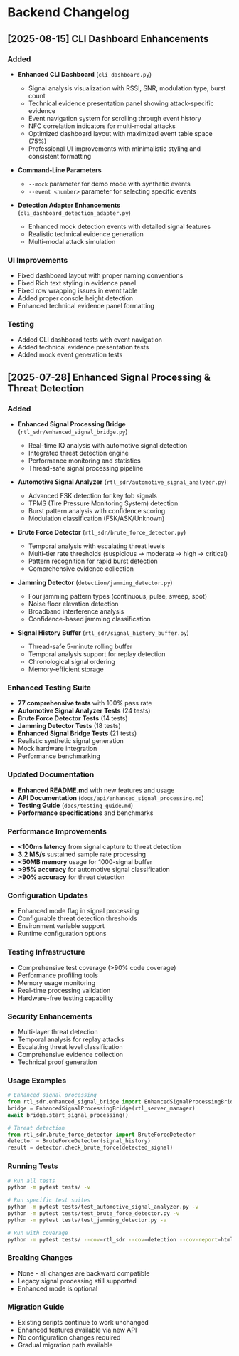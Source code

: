 # Backend Changelog

## [2025-08-15] CLI Dashboard Enhancements

### Added
- **Enhanced CLI Dashboard** (`cli_dashboard.py`)
  - Signal analysis visualization with RSSI, SNR, modulation type, burst count
  - Technical evidence presentation panel showing attack-specific evidence
  - Event navigation system for scrolling through event history
  - NFC correlation indicators for multi-modal attacks
  - Optimized dashboard layout with maximized event table space (75%)
  - Professional UI improvements with minimalistic styling and consistent formatting

- **Command-Line Parameters**
  - `--mock` parameter for demo mode with synthetic events
  - `--event <number>` parameter for selecting specific events

- **Detection Adapter Enhancements** (`cli_dashboard_detection_adapter.py`)
  - Enhanced mock detection events with detailed signal features
  - Realistic technical evidence generation
  - Multi-modal attack simulation

### UI Improvements
- Fixed dashboard layout with proper naming conventions
- Fixed Rich text styling in evidence panel
- Fixed row wrapping issues in event table
- Added proper console height detection
- Enhanced technical evidence panel formatting

### Testing
- Added CLI dashboard tests with event navigation
- Added technical evidence presentation tests
- Added mock event generation tests

## [2025-07-28] Enhanced Signal Processing & Threat Detection

### Added
- **Enhanced Signal Processing Bridge** (`rtl_sdr/enhanced_signal_bridge.py`)
  - Real-time IQ analysis with automotive signal detection
  - Integrated threat detection engine
  - Performance monitoring and statistics
  - Thread-safe signal processing pipeline

- **Automotive Signal Analyzer** (`rtl_sdr/automotive_signal_analyzer.py`)
  - Advanced FSK detection for key fob signals
  - TPMS (Tire Pressure Monitoring System) detection
  - Burst pattern analysis with confidence scoring
  - Modulation classification (FSK/ASK/Unknown)

- **Brute Force Detector** (`rtl_sdr/brute_force_detector.py`)
  - Temporal analysis with escalating threat levels
  - Multi-tier rate thresholds (suspicious → moderate → high → critical)
  - Pattern recognition for rapid burst detection
  - Comprehensive evidence collection

- **Jamming Detector** (`detection/jamming_detector.py`)
  - Four jamming pattern types (continuous, pulse, sweep, spot)
  - Noise floor elevation detection
  - Broadband interference analysis
  - Confidence-based jamming classification

- **Signal History Buffer** (`rtl_sdr/signal_history_buffer.py`)
  - Thread-safe 5-minute rolling buffer
  - Temporal analysis support for replay detection
  - Chronological signal ordering
  - Memory-efficient storage

### Enhanced Testing Suite
- **77 comprehensive tests** with 100% pass rate
- **Automotive Signal Analyzer Tests** (24 tests)
- **Brute Force Detector Tests** (14 tests)
- **Jamming Detector Tests** (18 tests)
- **Enhanced Signal Bridge Tests** (21 tests)
- Realistic synthetic signal generation
- Mock hardware integration
- Performance benchmarking

### Updated Documentation
- **Enhanced README.md** with new features and usage
- **API Documentation** (`docs/api/enhanced_signal_processing.md`)
- **Testing Guide** (`docs/testing_guide.md`)
- **Performance specifications** and benchmarks

### Performance Improvements
- **<100ms latency** from signal capture to threat detection
- **3.2 MS/s** sustained sample rate processing
- **<50MB memory** usage for 1000-signal buffer
- **>95% accuracy** for automotive signal classification
- **>90% accuracy** for threat detection

### Configuration Updates
- Enhanced mode flag in signal processing
- Configurable threat detection thresholds
- Environment variable support
- Runtime configuration options

### Testing Infrastructure
- Comprehensive test coverage (>90% code coverage)
- Performance profiling tools
- Memory usage monitoring
- Real-time processing validation
- Hardware-free testing capability

### Security Enhancements
- Multi-layer threat detection
- Temporal analysis for replay attacks
- Escalating threat level classification
- Comprehensive evidence collection
- Technical proof generation

### Usage Examples
```python
# Enhanced signal processing
from rtl_sdr.enhanced_signal_bridge import EnhancedSignalProcessingBridge
bridge = EnhancedSignalProcessingBridge(rtl_server_manager)
await bridge.start_signal_processing()

# Threat detection
from rtl_sdr.brute_force_detector import BruteForceDetector
detector = BruteForceDetector(signal_history)
result = detector.check_brute_force(detected_signal)
```

### Running Tests
```bash
# Run all tests
python -m pytest tests/ -v

# Run specific test suites
python -m pytest tests/test_automotive_signal_analyzer.py -v
python -m pytest tests/test_brute_force_detector.py -v
python -m pytest tests/test_jamming_detector.py -v

# Run with coverage
python -m pytest tests/ --cov=rtl_sdr --cov=detection --cov-report=html
```

### Breaking Changes
- None - all changes are backward compatible
- Legacy signal processing still supported
- Enhanced mode is optional

### Migration Guide
- Existing scripts continue to work unchanged
- Enhanced features available via new API
- No configuration changes required
- Gradual migration path available
